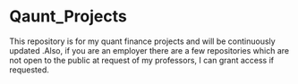 # Qaunt_Projects
This repository is for my quant finance projects and will be continuously updated
.Also, if you are an employer there are a few repositories which are not open to the public at request of my professors, 
I can grant access if requested.
